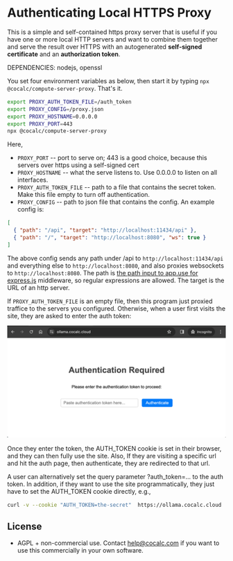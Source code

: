 # Authenticating Local HTTPS Proxy

This is a simple and self\-contained https proxy server that is useful if you have one or more local HTTP servers and want to combine them together and serve the result over HTTPS with an autogenerated **self\-signed certificate** and an **authorization token**.

DEPENDENCIES: nodejs, openssl

You set four environment variables as below, then start it by typing `npx @cocalc/compute-server-proxy`. That's it.

```sh
export PROXY_AUTH_TOKEN_FILE=/auth_token
export PROXY_CONFIG=/proxy.json
export PROXY_HOSTNAME=0.0.0.0
export PROXY_PORT=443
npx @cocalc/compute-server-proxy
```

Here,

- `PROXY_PORT` \-\- port to serve on; 443 is a good choice, because this servers over https using a self\-signed cert
- `PROXY_HOSTNAME` \-\- what the serve listens to. Use 0.0.0.0 to listen on all interfaces.
- `PROXY_AUTH_TOKEN_FILE` \-\- path to a file that contains the secret token. Make this file empty to turn off authentication.
- `PROXY_CONFIG` \-\- path to json file that contains the config. An example config is:

```json
[
  { "path": "/api", "target": "http://localhost:11434/api" },
  { "path": "/", "target": "http://localhost:8080", "ws": true }
]
```

The above config sends any path under /api to `http://localhost:11434/api` and everything else
to `http://localhost:8080`, and also proxies websockets
to `http://localhost:8080`. The path is [the path input to app.use for express.js](https://expressjs.com/en/4x/api.html#app.use) middleware, so regular expressions are allowed. The target is the URL of an http server.

If `PROXY_AUTH_TOKEN_FILE` is an empty file, then this program just proxied traffice to the servers you configured.
Otherwise, when a user first visits the site, they are
asked to enter the auth token:

![](.README.md.upload/paste-0.12375289236668618)

Once they enter the token, the AUTH\_TOKEN cookie is set in their browser, and they can then fully use the site.  Also, If they are visiting a specific url and hit the auth page, then authenticate, they are redirected to that url.

A user can alternatively set the query parameter ?auth\_token=... to the auth token.   In addition, if they want to use the site programmatically, they just have to set the AUTH\_TOKEN cookie directly, e.g.,

```sh
curl -v --cookie "AUTH_TOKEN=the-secret"  https://ollama.cocalc.cloud
```

## License

- AGPL \+ non\-commercial use.  Contact [help@cocalc.com](mailto:help@cocalc.com) if you want to use this commercially in your own software.

